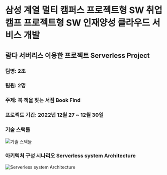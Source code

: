 # **삼성 계열 멀티 캠퍼스 프로젝트형 SW 취업캠프 프로젝트형 SW 인재양성 클라우드 서비스 개발**

## **람다 서버리스 이용한 프로젝트 Serverless Project**
### 팀명: 2조
### 팀원: 2명
### **주제: 북 책을 찾는 서점 Book Find**
### 프로젝트 기간: 2022년 12월 27 ~ 12월 30일

### 기술 스택들
![기술 스택들](https://user-images.githubusercontent.com/112370531/227197580-1ff1f31c-cc81-4f8a-b381-73232f921a70.png)
### 아키텍처 구성 시나리오 Serverless system Architecture
![Serverless system Architecture](https://user-images.githubusercontent.com/112370531/227197856-f2179c3b-aa4c-41a7-889c-89020a98bcaa.png)
